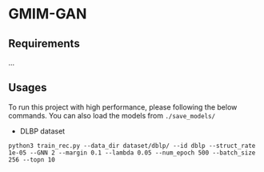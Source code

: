 # GMIM-GAN

## Requirements
...

## Usages

To run this project with high performance, please following the below commands. You can also load the models from `./save_models/`

- DLBP dataset

```shell
python3 train_rec.py --data_dir dataset/dblp/ --id dblp --struct_rate 1e-05 --GNN 2 --margin 0.1 --lambda 0.05 --num_epoch 500 --batch_size 256 --topn 10
```

